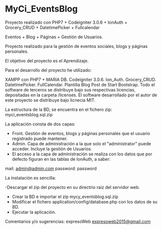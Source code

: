 # MyCi_EventsBlog
Proyecto realizado con PHP7 + Codeigniter 3.0.6 + IonAuth + Grocery_CRUD + DatetimePicker + Fullcalendar

Eventos + Blog + Páginas + Gestión de Usuarios.

Proyecto realizado para la gestión de eventos sociales, blogs y páginas personales.

El objetivo del proyecto es el Aprendizaje.

Para el desarrollo del proyecto he utilizado:

 XAMPP con PHP7 + MARIA DB.
 Codeigniter 3.0.6.
 Ion_Auth.
 Grocery_CRUD.
 DatetimePicker.
 FullCalendar.
 Plantilla Blog Post de Start Bootstrap.
Todo el software de terceros se distribuye bajo sus respectivas licencias, depositadas en la carpeta /licenses. El software desarrollado por el autor de este proyecto se distribuye bajo licnecia MIT.

La estructura de la BD, se encuentra en el fichero zip: myci_eventsblog.sql.zip

La aplicación consta de dos capas:

- Front. Gestión de eventos, blogs y páginas personales que el usuario registrado puede mantener.
- Admin. Capa de administración a la que solo el "administrator" puede acceder. Incluye la gestión de Usuarios.
- El acceso a la capa de administración se realiza con los datos que por defecto figuran en las tablas de IonAuth, a saber:

mail:      admin@admin.com
password:  password

La instalación es sencilla:

-Descargar el zip del proyecto en su directrio raiz del servidor web.
- Crear la BD e importar el zip mycy_eventsblog.sql.zip
- Modificar el fichero application/config/database.php con los datos de su BD.
- Ejecutar la aplicación. 

Comentarios y/o sugerencias:
expresoWeb
expresoweb2015@gmail.com
